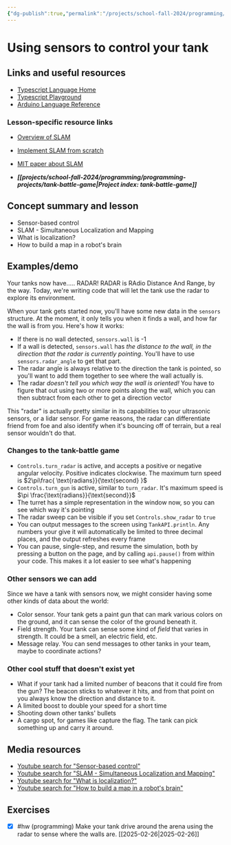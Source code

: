 ```yaml
---
{"dg-publish":true,"permalink":"/projects/school-fall-2024/programming/lessons/tank-bot-sensors/"}
---
```



#  Using sensors to control your tank

## Links and useful resources

- [Typescript Language Home](https://www.typescriptlang.org/)
- [Typescript Playground](https://www.typescriptlang.org/play/)
- [Arduino Language Reference](https://docs.arduino.cc/language-reference/)


### Lesson-specific resource links

- [Overview of SLAM](https://medium.com/machinevision/overview-of-slam-50b7f49903b7)
- [Implement SLAM from scratch](https://medium.com/machinevision/implement-slam-from-scratch-b1fb599f40c8)
- [MIT paper about SLAM](https://dspace.mit.edu/bitstream/handle/1721.1/119149/16-412j-spring-2005/contents/projects/1aslam_blas_repo.pdf) 

- ***[[projects/school-fall-2024/programming/programming-projects/tank-battle-game\|Project index: tank-battle-game]]*** 

## Concept summary and lesson


- Sensor-based control 
- SLAM - Simultaneous Localization and Mapping 
- What is localization? 
- How to build a map in a robot's brain 

## Examples/demo

Your tanks now have..... RADAR! RADAR is RAdio Distance And Range, by the way. Today, we're writing code that will let the tank use the radar to explore its environment.

When your tank gets started now, you'll have some new data in the `sensors` structure. At the moment, it only tells you when it finds a wall, and how far the wall is from you. Here's how it works:
- If there is no wall detected, `sensors.wall` is -1
- If a wall is detected, `sensors.wall` has *the distance to the wall, in the direction that the radar is currently pointing*. You'll have to use `sensors.radar_angle` to get that part.
- The radar angle is always relative to the direction the tank is pointed, so you'll want to add them together to see where the wall actually is.
- The radar *doesn't tell you which way the wall is oriented!* You have to figure that out using two or more points along the wall, which you can then subtract from each other to get a direction vector

This "radar" is actually pretty similar in its capabilities to your ultrasonic sensors, or a lidar sensor. For game reasons, the radar can differentiate friend from foe and also identify when it's bouncing off of terrain, but a real sensor wouldn't do that.

### Changes to the tank-battle game

- `Controls.turn_radar` is active, and accepts a positive or negative angular velocity. Positive indicates clockwise. The maximum turn speed is $2\pi\frac{ \text{radians}}{\text{second} }$
- `Controls.turn_gun` is active, similar to `turn_radar`. It's maximum speed is $\pi \frac{\text{radians}}{\text{second}}$ 
- The turret has a simple representation in the window now, so you can see which way it's pointing
- The radar sweep can be visible if you set `Controls.show_radar` to `true`
- You can output messages to the screen using `TankAPI.println`. Any numbers your give it will automatically be limited to three decimal places, and the output refreshes every frame
- You can pause, single-step, and resume the simulation, both by pressing a button on the page, and by calling `api.pause()` from within your code. This makes it a lot easier to see what's happening 

### Other sensors we can add

Since we have a tank with sensors now, we might consider having some other kinds of data about the world:

- Color sensor. Your tank gets a paint gun that can mark various colors on the ground, and it can sense the color of the ground beneath it.
- Field strength. Your tank can sense some kind of *field* that varies in strength. It could be a smell, an electric field, etc. 
- Message relay. You can send messages to other tanks in your team, maybe to coordinate actions?

### Other cool stuff that doesn't exist yet

- What if your tank had a limited number of beacons that it could fire from the gun? The beacon sticks to whatever it hits, and from that point on you always know the direction and distance to it.
- A limited boost to double your speed for a short time
- Shooting down other tanks' bullets
- A cargo spot, for games like capture the flag. The tank can pick something up and carry it around.


## Media resources

- [Youtube search for "Sensor-based control"](https://www.youtube.com/results?search_query=Sensor-based%20control) 
- [Youtube search for "SLAM - Simultaneous Localization and Mapping"](https://www.youtube.com/results?search_query=SLAM%20-%20Simultaneous%20Localization%20and%20Mapping) 
- [Youtube search for "What is localization?"](https://www.youtube.com/results?search_query=What%20is%20localization?) 
- [Youtube search for "How to build a map in a robot's brain"](https://www.youtube.com/results?search_query=How%20to%20build%20a%20map%20in%20a%20robot's%20brain) 


## Exercises

- [x] #hw (programming) Make your tank drive around the arena using the radar to sense where the walls are. [[2025-02-26\|2025-02-26]]
